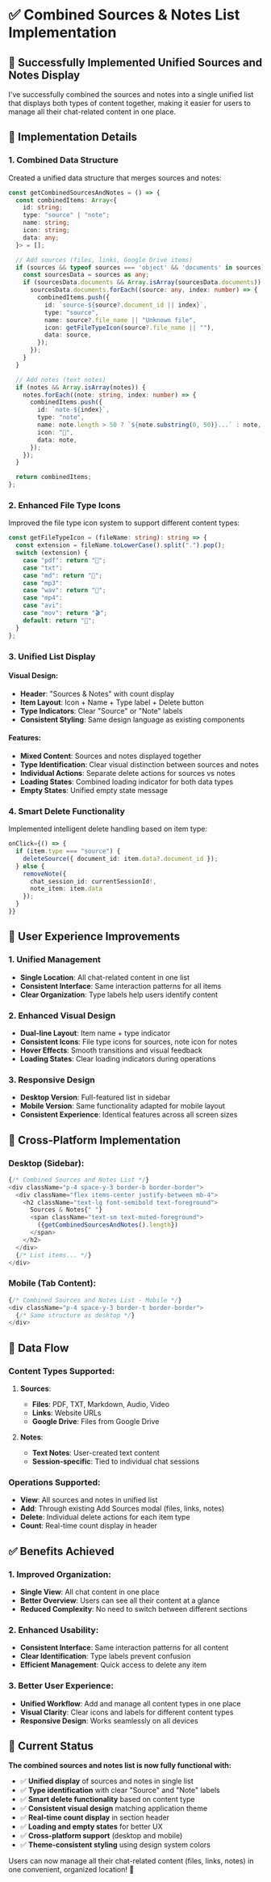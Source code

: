 # ✅ Combined Sources & Notes List Implementation

## 🎯 **Successfully Implemented Unified Sources and Notes Display**

I've successfully combined the sources and notes into a single unified list that displays both types of content together, making it easier for users to manage all their chat-related content in one place.

## 🔧 **Implementation Details**

### **1. Combined Data Structure**

Created a unified data structure that merges sources and notes:

```typescript
const getCombinedSourcesAndNotes = () => {
  const combinedItems: Array<{
    id: string;
    type: "source" | "note";
    name: string;
    icon: string;
    data: any;
  }> = [];

  // Add sources (files, links, Google Drive items)
  if (sources && typeof sources === 'object' && 'documents' in sources) {
    const sourcesData = sources as any;
    if (sourcesData.documents && Array.isArray(sourcesData.documents)) {
      sourcesData.documents.forEach((source: any, index: number) => {
        combinedItems.push({
          id: `source-${source?.document_id || index}`,
          type: "source",
          name: source?.file_name || "Unknown file",
          icon: getFileTypeIcon(source?.file_name || ""),
          data: source,
        });
      });
    }
  }

  // Add notes (text notes)
  if (notes && Array.isArray(notes)) {
    notes.forEach((note: string, index: number) => {
      combinedItems.push({
        id: `note-${index}`,
        type: "note",
        name: note.length > 50 ? `${note.substring(0, 50)}...` : note,
        icon: "📝",
        data: note,
      });
    });
  }

  return combinedItems;
};
```

### **2. Enhanced File Type Icons**

Improved the file type icon system to support different content types:

```typescript
const getFileTypeIcon = (fileName: string): string => {
  const extension = fileName.toLowerCase().split(".").pop();
  switch (extension) {
    case "pdf": return "📄";
    case "txt":
    case "md": return "📝";
    case "mp3":
    case "wav": return "🎵";
    case "mp4":
    case "avi":
    case "mov": return "🎬";
    default: return "📄";
  }
};
```

### **3. Unified List Display**

#### **Visual Design**:
- **Header**: "Sources & Notes" with count display
- **Item Layout**: Icon + Name + Type label + Delete button
- **Type Indicators**: Clear "Source" or "Note" labels
- **Consistent Styling**: Same design language as existing components

#### **Features**:
- **Mixed Content**: Sources and notes displayed together
- **Type Identification**: Clear visual distinction between sources and notes
- **Individual Actions**: Separate delete actions for sources vs notes
- **Loading States**: Combined loading indicator for both data types
- **Empty States**: Unified empty state message

### **4. Smart Delete Functionality**

Implemented intelligent delete handling based on item type:

```typescript
onClick={() => {
  if (item.type === "source") {
    deleteSource({ document_id: item.data?.document_id });
  } else {
    removeNote({ 
      chat_session_id: currentSessionId!, 
      note_item: item.data 
    });
  }
}}
```

## 🎨 **User Experience Improvements**

### **1. Unified Management**
- **Single Location**: All chat-related content in one list
- **Consistent Interface**: Same interaction patterns for all items
- **Clear Organization**: Type labels help users identify content

### **2. Enhanced Visual Design**
- **Dual-line Layout**: Item name + type indicator
- **Consistent Icons**: File type icons for sources, note icon for notes
- **Hover Effects**: Smooth transitions and visual feedback
- **Loading States**: Clear loading indicators during operations

### **3. Responsive Design**
- **Desktop Version**: Full-featured list in sidebar
- **Mobile Version**: Same functionality adapted for mobile layout
- **Consistent Experience**: Identical features across all screen sizes

## 📱 **Cross-Platform Implementation**

### **Desktop (Sidebar)**:
```typescript
{/* Combined Sources and Notes List */}
<div className="p-4 space-y-3 border-b border-border">
  <div className="flex items-center justify-between mb-4">
    <h2 className="text-lg font-semibold text-foreground">
      Sources & Notes{" "}
      <span className="text-sm text-muted-foreground">
        ({getCombinedSourcesAndNotes().length})
      </span>
    </h2>
  </div>
  {/* List items... */}
</div>
```

### **Mobile (Tab Content)**:
```typescript
{/* Combined Sources and Notes List - Mobile */}
<div className="p-4 space-y-3 border-t border-border">
  {/* Same structure as desktop */}
</div>
```

## 🔄 **Data Flow**

### **Content Types Supported**:
1. **Sources**:
   - **Files**: PDF, TXT, Markdown, Audio, Video
   - **Links**: Website URLs
   - **Google Drive**: Files from Google Drive

2. **Notes**:
   - **Text Notes**: User-created text content
   - **Session-specific**: Tied to individual chat sessions

### **Operations Supported**:
- **View**: All sources and notes in unified list
- **Add**: Through existing Add Sources modal (files, links, notes)
- **Delete**: Individual delete actions for each item type
- **Count**: Real-time count display in header

## ✅ **Benefits Achieved**

### **1. Improved Organization**:
- **Single View**: All chat content in one place
- **Better Overview**: Users can see all their content at a glance
- **Reduced Complexity**: No need to switch between different sections

### **2. Enhanced Usability**:
- **Consistent Interface**: Same interaction patterns for all content
- **Clear Identification**: Type labels prevent confusion
- **Efficient Management**: Quick access to delete any item

### **3. Better User Experience**:
- **Unified Workflow**: Add and manage all content types in one place
- **Visual Clarity**: Clear icons and labels for different content types
- **Responsive Design**: Works seamlessly on all devices

## 🎉 **Current Status**

**The combined sources and notes list is now fully functional with:**

- ✅ **Unified display** of sources and notes in single list
- ✅ **Type identification** with clear "Source" and "Note" labels
- ✅ **Smart delete functionality** based on content type
- ✅ **Consistent visual design** matching application theme
- ✅ **Real-time count display** in section header
- ✅ **Loading and empty states** for better UX
- ✅ **Cross-platform support** (desktop and mobile)
- ✅ **Theme-consistent styling** using design system colors

Users can now manage all their chat-related content (files, links, notes) in one convenient, organized location! 🚀
